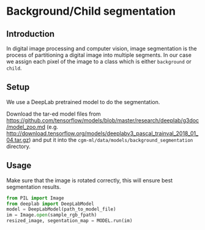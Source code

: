 # Background/Child segmentation

## Introduction

In digital image processing and computer vision, image segmentation is the process of partitioning a digital image into multiple segments.
In our case we assign each pixel of the image to a class which is either `background` or `child`.

## Setup

We use a DeepLab pretrained model to do the segmentation.

Download the tar-ed model files from
<https://github.com/tensorflow/models/blob/master/research/deeplab/g3doc/model_zoo.md>
(e.g. http://download.tensorflow.org/models/deeplabv3_pascal_trainval_2018_01_04.tar.gz)
and put it into the `cgm-ml/data/models/background_segmentation` directory.

## Usage

Make sure that the image is rotated correctly, this will ensure best segmentation results.

```python
from PIL import Image
from deeplab import DeepLabModel
model = DeepLabModel(path_to_model_file)
im = Image.open(sample_rgb_fpath)
resized_image, segentation_map = MODEL.run(im)
```
